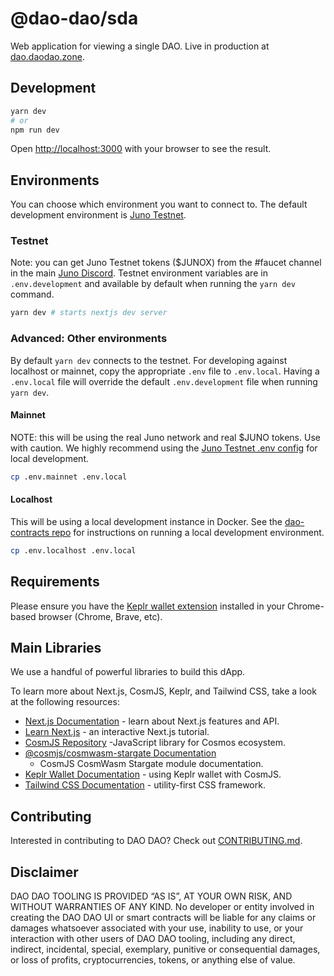 # @dao-dao/sda

Web application for viewing a single DAO. Live in production at
[dao.daodao.zone](https://dao.daodao.zone).

## Development

```bash
yarn dev
# or
npm run dev
```

Open [http://localhost:3000](http://localhost:3000) with your browser to see the
result.

## Environments

You can choose which environment you want to connect to. The default development
environment is [Juno Testnet](#testnet).

### Testnet

Note: you can get Juno Testnet tokens ($JUNOX) from the #faucet channel in the
main [Juno Discord](https://discord.com/invite/QcWPfK4gJ2). Testnet environment
variables are in `.env.development` and available by default when running the
`yarn dev` command.

```bash
yarn dev # starts nextjs dev server
```

### Advanced: Other environments

By default `yarn dev` connects to the testnet. For developing against localhost
or mainnet, copy the appropriate `.env` file to `.env.local`. Having a
`.env.local` file will override the default `.env.development` file when running
`yarn dev`.

#### Mainnet

NOTE: this will be using the real Juno network and real $JUNO tokens. Use with
caution. We highly recommend using the [Juno Testnet .env config](#testnet) for
local development.

```bash
cp .env.mainnet .env.local
```

#### Localhost

This will be using a local development instance in Docker. See the
[dao-contracts
repo](https://github.com/DA0-DA0/dao-contracts#deploying-in-a-development-environment)
for instructions on running a local development environment.

```bash
cp .env.localhost .env.local
```

## Requirements

Please ensure you have the [Keplr wallet
extension](https://chrome.google.com/webstore/detail/keplr/dmkamcknogkgcdfhhbddcghachkejeap)
installed in your Chrome-based browser (Chrome, Brave, etc).

## Main Libraries

We use a handful of powerful libraries to build this dApp.

To learn more about Next.js, CosmJS, Keplr, and Tailwind CSS, take a look at the
following resources:

- [Next.js Documentation](https://nextjs.org/docs) - learn about Next.js
  features and API.
- [Learn Next.js](https://nextjs.org/learn) - an interactive Next.js tutorial.
- [CosmJS Repository](https://github.com/cosmos/cosmjs) -JavaScript library for
  Cosmos ecosystem.
- [@cosmjs/cosmwasm-stargate
  Documentation](https://cosmos.github.io/cosmjs/latest/cosmwasm-stargate/modules.html)
  - CosmJS CosmWasm Stargate module documentation.
- [Keplr Wallet Documentation](https://docs.keplr.app/api/cosmjs.html) - using
  Keplr wallet with CosmJS.
- [Tailwind CSS Documentation](https://tailwindcss.com/docs) - utility-first CSS
  framework.

## Contributing

Interested in contributing to DAO DAO? Check out
[CONTRIBUTING.md](../../CONTRIBUTING.md).

## Disclaimer

DAO DAO TOOLING IS PROVIDED “AS IS”, AT YOUR OWN RISK, AND WITHOUT WARRANTIES OF
ANY KIND. No developer or entity involved in creating the DAO DAO UI or smart
contracts will be liable for any claims or damages whatsoever associated with
your use, inability to use, or your interaction with other users of DAO DAO
tooling, including any direct, indirect, incidental, special, exemplary,
punitive or consequential damages, or loss of profits, cryptocurrencies, tokens,
or anything else of value.

